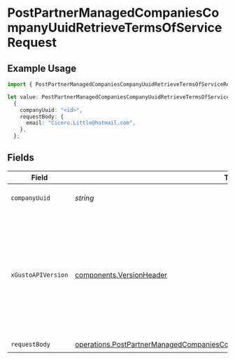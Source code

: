 # PostPartnerManagedCompaniesCompanyUuidRetrieveTermsOfServiceRequest

## Example Usage

```typescript
import { PostPartnerManagedCompaniesCompanyUuidRetrieveTermsOfServiceRequest } from "@gusto/embedded-api/models/operations/postpartnermanagedcompaniescompanyuuidretrievetermsofservice.js";

let value: PostPartnerManagedCompaniesCompanyUuidRetrieveTermsOfServiceRequest =
  {
    companyUuid: "<id>",
    requestBody: {
      email: "Cicero.Little@hotmail.com",
    },
  };
```

## Fields

| Field                                                                                                                                                                                                                        | Type                                                                                                                                                                                                                         | Required                                                                                                                                                                                                                     | Description                                                                                                                                                                                                                  |
| ---------------------------------------------------------------------------------------------------------------------------------------------------------------------------------------------------------------------------- | ---------------------------------------------------------------------------------------------------------------------------------------------------------------------------------------------------------------------------- | ---------------------------------------------------------------------------------------------------------------------------------------------------------------------------------------------------------------------------- | ---------------------------------------------------------------------------------------------------------------------------------------------------------------------------------------------------------------------------- |
| `companyUuid`                                                                                                                                                                                                                | *string*                                                                                                                                                                                                                     | :heavy_check_mark:                                                                                                                                                                                                           | The UUID of the company                                                                                                                                                                                                      |
| `xGustoAPIVersion`                                                                                                                                                                                                           | [components.VersionHeader](../../models/components/versionheader.md)                                                                                                                                                         | :heavy_minus_sign:                                                                                                                                                                                                           | Determines the date-based API version associated with your API call. If none is provided, your application's [minimum API version](https://docs.gusto.com/embedded-payroll/docs/api-versioning#minimum-api-version) is used. |
| `requestBody`                                                                                                                                                                                                                | [operations.PostPartnerManagedCompaniesCompanyUuidRetrieveTermsOfServiceRequestBody](../../models/operations/postpartnermanagedcompaniescompanyuuidretrievetermsofservicerequestbody.md)                                     | :heavy_check_mark:                                                                                                                                                                                                           | N/A                                                                                                                                                                                                                          |